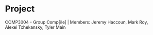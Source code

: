 # Project
COMP3004 - Group Comp[ile]   |   Members: Jeremy Haccoun, Mark Roy, Alexei Tchekansky, Tyler Main
